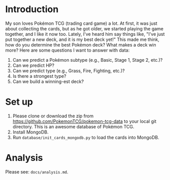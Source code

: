 # Introduction
My son loves Pokémon TCG (trading card game) a lot. At first, it was just about collecting the cards, but as he got older, we started playing the game together, and I like it now too. Lately, I've heard him say things like, "I've just put together a new deck, and it is my best deck yet!" This made me think, how do you determine the best Pokémon deck? What makes a deck win more? Here are some questions I want to answer with data:

1. Can we predict a Pokémon subtype (e.g., Basic, Stage 1, Stage 2, etc.)?
2. Can we predict HP?
3. Can we predict type (e.g., Grass, Fire, Fighting, etc.)?
4. Is there a strongest type?
5. Can we build a winning-est deck?

# Set up
1. Please clone or download the zip from https://github.com/PokemonTCG/pokemon-tcg-data to your local git directory. This is an awesome database of Pokémon TCG.
2. Install MongoDB.
3. Run ```database/init_cards_mongodb.py``` to load the cards into MongoDB.

# Analysis	
Please see: ```docs/analysis.md```.